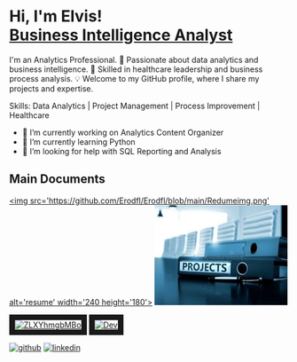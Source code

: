 <h1>Hi, I'm Elvis! <br/><a href="https://www.linkedin.com/in/elvisrodriguezr/">Business Intelligence Analyst</a></h1>



I'm an Analytics Professional. 🚀 Passionate about data analytics and business intelligence. 💼 Skilled in healthcare leadership and business process analysis. 💡 Welcome to my GitHub profile, where I share my projects and expertise.

Skills: Data Analytics | Project Management | Process Improvement | Healthcare

- 🔭 I’m currently working on Analytics Content Organizer 
- 🌱 I’m currently learning Python 
- 🤔 I’m looking for help with SQL Reporting and Analysis 
## Main Documents

[<img src='https://github.com/Erodfl/Erodfl/blob/main/Redumeimg.png' alt='resume' width='240 height='180'>](https://github.com/Erodfl/Erodfl/blob/main/ElvisRodriguez_Resume(C05).pdf)
[<img src='https://github.com/Erodfl/Erodfl/blob/main/Projects.jpeg' alt='resume' height='180'>](https://github.com/Erodfl/Erodfl/blob/main/ElvisRodriguez_Resume(C05).pdf)


<a href="https://github.com/Erodfl/Erodfl/blob/main/ElvisRodriguez_Resume(C05).pdf" target="_blank"><img src="http://img.youtube.com/vi/7U5jjXEqwmI/0.jpg" 
alt="ZLXYhmgbMBo" width="240" height="180" border="10" /></a>
<a href="https://www.youtube.com/watch?v=KhGWbt1dAKQ" target="_blank"><img src="http://img.youtube.com/vi/7U5jjXEqwmI/0.jpg" 
alt="Dev" width="240" height="180" border="10" /></a>



[<img src='https://cdn.jsdelivr.net/npm/simple-icons@3.0.1/icons/github.svg' alt='github' height='40'>](https://github.com/Erodfl)  [<img src='https://cdn.jsdelivr.net/npm/simple-icons@3.0.1/icons/linkedin.svg' alt='linkedin' height='40'>](https://www.linkedin.com/in/elvisrodriguezr/)  


